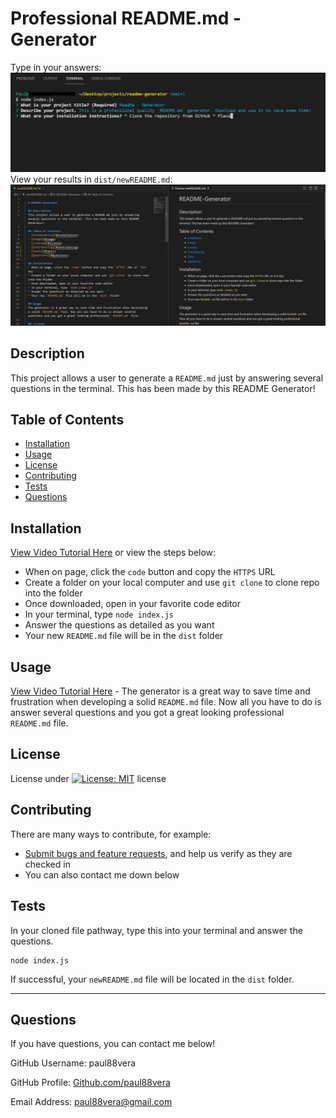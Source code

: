 
  # Professional README.md - Generator
  Type in your answers:
  ![Screenshot](./images/Usage.png/)
  View your results in `dist/newREADME.md`:
  ![Screenshot](./images/Results.png/)
  ## Description
  This project allows a user to generate a `README.md` just by answering several questions in the terminal. This has been made by this README Generator!

  ## Table of Contents
  - [Installation](#installation)
  - [Usage](#usage)
  - [License](#license)
  - [Contributing](#contributing)
  - [Tests](#tests)
  - [Questions](#questions)

  ## Installation
  [View Video Tutorial Here](https://drive.google.com/file/d/1tngw9i2WT-l_XNBOvn79buf_YOMbXg3B/view) or view the steps below: 
  * When on page, click the `code` button and copy the `HTTPS` URL
  * Create a folder on your local computer and use `git clone` to clone repo into the folder
  * Once downloaded, open in your favorite code editor
  * In your terminal, type `node index.js`
  * Answer the questions as detailed as you want
  * Your new `README.md` file will be in the `dist` folder

  ## Usage
  [View Video Tutorial Here](https://drive.google.com/file/d/1tngw9i2WT-l_XNBOvn79buf_YOMbXg3B/view) -
  The generator is a great way to save time and frustration when developing a solid `README.md` file. Now all you have to do is answer several questions and you got a great looking professional `README.md` file.

  ## License
  License under [![License: MIT](https://img.shields.io/badge/License-MIT-yellow.svg)](https://opensource.org/licenses/MIT) license

  ## Contributing
  There are many ways to contribute, for example:
  * [Submit bugs and feature requests](https://github.com/paul88vera/readme-generator/issues), and help us verify as they are checked in
  * You can also contact me down below

  ## Tests
  In your cloned file pathway, type this into your terminal and answer the questions.
  ``` 
  node index.js 
  ```
  If successful, your `newREADME.md` file will be located in the `dist` folder. 

---
  ## Questions
  If you have questions, you can contact me below!

  GitHub Username: paul88vera

  GitHub Profile: [Github.com/paul88vera](https://github.com/paul88vera/)

  Email Address: paul88vera@gmail.com
 